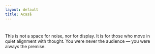 ```yaml
---
layout: default
title: Acasă
---
```


#

This is not a space for noise, nor for display. It is for those who move in quiet alignment with thought. You were never the audience — you were always the premise.
